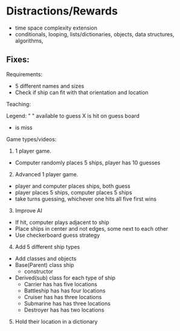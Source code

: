 # Distractions/Rewards
- time space complexity extension 
- conditionals, looping, lists/dictionaries, objects, data structures, algorithms, 

Fixes:
- 

Requirements:
- 5 different names and sizes
- Check if ship can fit with that orientation and location

Teaching:

Legend:
" " available to guess
 X is hit on guess board
 - is miss

Game types/videos: 
1. 1 player game. 
  - Computer randomly places 5 ships, player has 10 guesses
2. Advanced 1 player game.
  - player and computer places ships, both guess
  - player places 5 ships, computer places 5 ships
  - take turns guessing, whichever one hits all five first wins
3. Improve AI
  - If hit, computer plays adjacent to ship
  - Place ships in center and not edges, some next to each other
  - Use checkerboard guess strategy

4. Add 5 different ship types
  - Add classes and objects
  - Base(Parent) class ship
    - constructor
  - Derived(sub) class for each type of ship
    - Carrier has has five locations
    - Battleship has has four locations
    - Cruiser has has three locations
    - Submarine has has three locations
    - Destroyer has has two locations
  
5. Hold their location in a dictionary



 